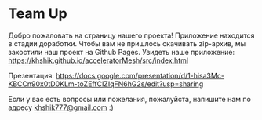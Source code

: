 # Team Up

Добро пожаловать на страницу нашего проекта! Приложение находится в стадии доработки. Чтобы вам не пришлось скачивать zip-архив, мы захостили наш проект на Github Pages. Увидеть наше приложение: https://khshik.github.io/acceleratorMesh/src/index.html

Презентация: https://docs.google.com/presentation/d/1-hisa3Mc-KBCCn90x0tD0KLm-toZEffCIZIqFN6hG2s/edit?usp=sharing

Если у вас есть вопросы или пожелания, пожалуйста, напишите нам по адресу khshik777@gmail.com :)
